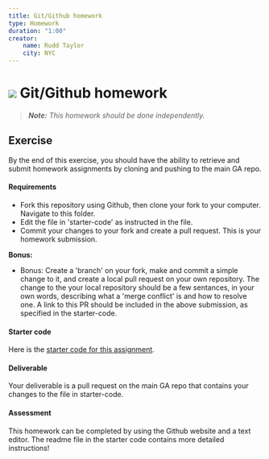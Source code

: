 ```yaml
---
title: Git/Github homework
type: Homework
duration: "1:00"
creator:
    name: Rudd Taylor
    city: NYC
---
```


# ![](https://ga-dash.s3.amazonaws.com/production/assets/logo-9f88ae6c9c3871690e33280fcf557f33.png) Git/Github homework

> ***Note:*** _This homework should be done independently._

## Exercise

By the end of this exercise, you should have the ability to retrieve and submit homework assignments by cloning and pushing to the main GA repo.

#### Requirements

- Fork this repository using Github, then clone your fork to your computer. Navigate to this folder. 
- Edit the file in 'starter-code' as instructed in the file.
- Commit your changes to your fork and create a pull request. This is your homework submission.

**Bonus:**
- Bonus: Create a 'branch' on your fork, make and commit a simple change to it, and create a local pull request on your own repository. The change to the your local repository should be a few sentances, in your own words, describing what a 'merge conflict' is and how to resolve one. A link to this PR should be included in the above submission, as specified in the starter-code.

#### Starter code

Here is the [starter code for this assignment](starter-code).

#### Deliverable

Your deliverable is a pull request on the main GA repo that contains your changes to the file in starter-code.

#### Assessment

This homework can be completed by using the Github website and a text editor. The readme file in the starter code contains more detailed instructions!